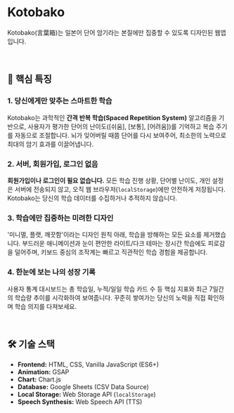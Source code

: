 # Kotobako

Kotobako(言葉箱)는 일본어 단어 암기라는 본질에만 집중할 수 있도록 디자인된 웹앱입니다.

<br>

## 💪 핵심 특징

### 1. 당신에게만 맞추는 스마트한 학습
Kotobako는 과학적인 **간격 반복 학습(Spaced Repetition System)** 알고리즘을 기반으로, 사용자가 평가한 단어의 난이도([쉬움], [보통], [어려움])를 기억하고 복습 주기를 자동으로 조절합니다. 뇌가 잊어버릴 때쯤 단어를 다시 보여주어, 최소한의 노력으로 최대의 암기 효과를 이끌어냅니다.

### 2. 서버, 회원가입, 로그인 없음
**회원가입이나 로그인이 필요 없습니다.** 모든 학습 진행 상황, 단어별 난이도, 개인 설정은 서버에 전송되지 않고, 오직 웹 브라우저(`localStorage`)에만 안전하게 저장됩니다. Kotobako는 당신의 학습 데이터를 수집하거나 추적하지 않습니다.

### 3. 학습에만 집중하는 미려한 디자인
'미니멀, 플랫, 깨끗함'이라는 디자인 원칙 아래, 학습을 방해하는 모든 요소를 제거했습니다. 부드러운 애니메이션과 눈이 편안한 라이트/다크 테마는 장시간 학습에도 피로감을 덜어주며, 키보드 중심의 조작계는 빠르고 직관적인 학습 경험을 제공합니다.

### 4. 한눈에 보는 나의 성장 기록
사용자 통계 대시보드는 총 학습일, 누적/일일 학습 카드 수 등 핵심 지표와 최근 7일간의 학습량 추이를 시각화하여 보여줍니다. 꾸준히 쌓여가는 당신의 노력을 직접 확인하며 학습 의지를 다져보세요.

<br>

## 🛠️ 기술 스택

-   **Frontend:** HTML, CSS, Vanilla JavaScript (ES6+)
-   **Animation:** GSAP
-   **Chart:** Chart.js
-   **Database:** Google Sheets (CSV Data Source)
-   **Local Storage:** Web Storage API (`localStorage`)
-   **Speech Synthesis:** Web Speech API (TTS)

